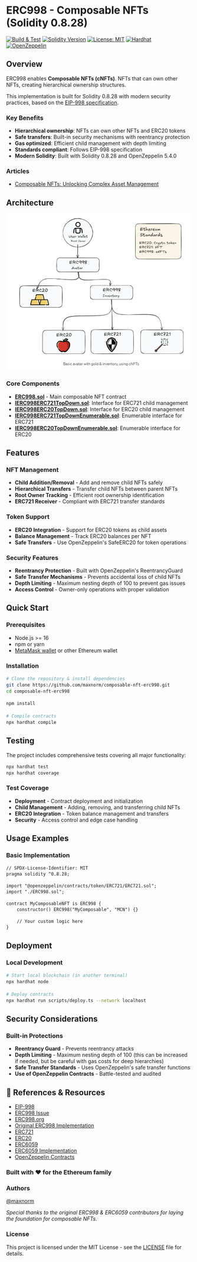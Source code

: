 # ERC998 - Composable NFTs (Solidity 0.8.28)

[![Build & Test](https://github.com/mn/composable-nft-erc998/actions/workflows/build_test_smart_contract.yml/badge.svg)](https://github.com/mn/composable-nft-erc998/actions/workflows/build_test_smart_contract.yml)
[![Solidity Version](https://img.shields.io/badge/solidity-0.8.28-blue.svg)](https://soliditylang.org/)
[![License: MIT](https://img.shields.io/badge/License-MIT-yellow.svg)](https://opensource.org/licenses/MIT)
[![Hardhat](https://img.shields.io/badge/Hardhat-2.26.1-orange.svg)](https://hardhat.org/)
[![OpenZeppelin](https://img.shields.io/badge/OpenZeppelin-5.4.0-green.svg)](https://openzeppelin.com/)


## Overview

ERC998 enables **Composable NFTs (cNFTs)**. NFTs that can own other NFTs, creating hierarchical ownership structures. 

This implementation is built for Solidity 0.8.28 with modern security practices, based on the [EIP-998 specification](https://eips.ethereum.org/EIPS/eip-998).

### Key Benefits
- **Hierarchical ownership**: NFTs can own other NFTs and ERC20 tokens
- **Safe transfers**: Built-in security mechanisms with reentrancy protection
- **Gas optimized**: Efficient child management with depth limiting
- **Standards compliant**: Follows EIP-998 specification
- **Modern Solidity**: Built with Solidity 0.8.28 and OpenZeppelin 5.4.0

### Articles
- [Composable NFTs: Unlocking Complex Asset Management](https://medium.com/@m.n.0/composable-nfts-unlocking-complex-asset-management-e258189085d8)

##  Architecture

![Architecture](./docs/assets/erc998-diagram.png)

### Core Components
- **[ERC998.sol](./contracts/ERC998.sol)** - Main composable NFT contract
- **[IERC998ERC721TopDown.sol](./contracts/interface/IERC998ERC721TopDown.sol)**: Interface for ERC721 child management
- **[IERC998ERC20TopDown.sol](./contracts/interface/IERC998ERC20TopDown.sol)**: Interface for ERC20 child management
- **[IERC998ERC721TopDownEnumerable.sol](./contracts/interface/IERC998ERC721TopDownEnumerable.sol)**: Enumerable interface for ERC721
- **[IERC998ERC20TopDownEnumerable.sol](./contracts/interface/IERC998ERC20TopDownEnumerable.sol)**: Enumerable interface for ERC20

## Features

### NFT Management
- **Child Addition/Removal** - Add and remove child NFTs safely
- **Hierarchical Transfers** - Transfer child NFTs between parent NFTs
- **Root Owner Tracking** - Efficient root ownership identification
- **ERC721 Receiver** - Compliant with ERC721 transfer standards

### Token Support
- **ERC20 Integration** - Support for ERC20 tokens as child assets
- **Balance Management** - Track ERC20 balances per NFT
- **Safe Transfers** - Use OpenZeppelin's SafeERC20 for token operations

### Security Features
- **Reentrancy Protection** - Built with OpenZeppelin's ReentrancyGuard
- **Safe Transfer Mechanisms** - Prevents accidental loss of child NFTs
- **Depth Limiting** - Maximum nesting depth of 100 to prevent gas issues
- **Access Control** - Owner-only operations with proper validation


##  Quick Start

### Prerequisites
- Node.js >= 16
- npm or yarn
- [MetaMask wallet](https://metamask.io/) or other Ethereum wallet

### Installation
```bash
# Clone the repository & install dependencies
git clone https://github.com/maxnorm/composable-nft-erc998.git
cd composable-nft-erc998

npm install

# Compile contracts
npx hardhat compile
```

## Testing

The project includes comprehensive tests covering all major functionality:

```bash
npx hardhat test
npx hardhat coverage
```
### Test Coverage
- **Deployment** - Contract deployment and initialization
- **Child Management** - Adding, removing, and transferring child NFTs
- **ERC20 Integration** - Token balance management and transfers
- **Security** - Access control and edge case handling

## Usage Examples

### Basic Implementation
```solidity
// SPDX-License-Identifier: MIT
pragma solidity ^0.8.28;

import "@openzeppelin/contracts/token/ERC721/ERC721.sol";
import "./ERC998.sol";

contract MyComposableNFT is ERC998 {
    constructor() ERC998("MyComposable", "MCN") {}
    
    // Your custom logic here
}
```



## Deployment

### Local Development
```bash
# Start local blockchain (in another terminal)
npx hardhat node

# Deploy contracts
npx hardhat run scripts/deploy.ts --network localhost
```

## Security Considerations

### Built-in Protections
- **Reentrancy Guard** - Prevents reentrancy attacks
- **Depth Limiting** - Maximum nesting depth of 100 (this can be increased if needed, but be careful with gas costs for deep hierarchies)
- **Safe Transfer Standards** - Uses OpenZeppelin's safe transfer functions
- **Use of OpenZeppelin Contracts** - Battle-tested and audited

## 📖 References & Resources
- [EIP-998](https://eips.ethereum.org/EIPS/eip-998)
- [ERC998 Issue](https://github.com/ethereum/EIPs/issues/998)
- [ERC998.org](https://erc998.org/)
- [Original ERC998 Implementation](https://github.com/mattlockyer/composables-998)
- [ERC721](https://eips.ethereum.org/EIPS/eip-721)
- [ERC20](https://eips.ethereum.org/EIPS/eip-20)
- [ERC6059](https://eips.ethereum.org/EIPS/eip-6059)
- [ERC6059 Implementation](https://github.com/ethereum/ERCs/blob/master/assets/erc-6059/contracts/NestableToken.sol)
- [OpenZeppelin Contracts](https://github.com/OpenZeppelin/openzeppelin-contracts)



### **Built with ❤️ for the Ethereum family**

### Authors
[@maxnorm](https://github.com/maxnorm)

*Special thanks to the original ERC998 & ERC6059 contributors for laying the foundation for composable NFTs.*

### License
This project is licensed under the MIT License - see the [LICENSE](LICENSE) file for details.
